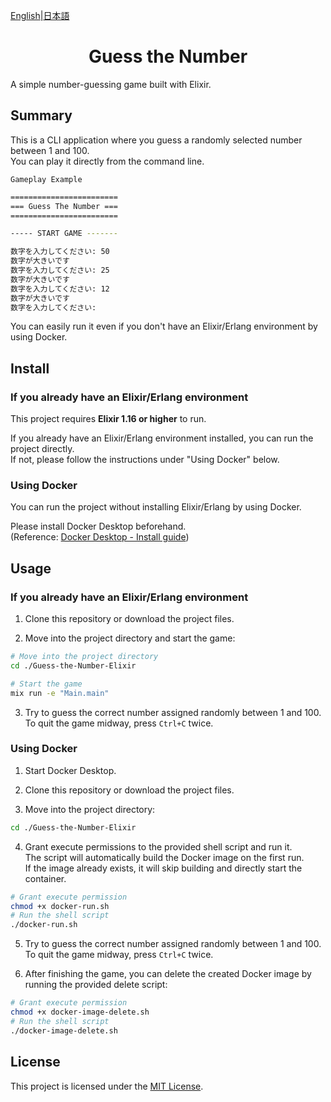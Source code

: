 [English](README.md)|[日本語](README-ja.md)

<h1 align="center"> Guess the Number </h1>

A simple number-guessing game built with Elixir.

## Summary

This is a CLI application where you guess a randomly selected number between 1 and 100.  
You can play it directly from the command line.

`Gameplay Example`

```sh
========================
=== Guess The Number ===
========================

----- START GAME -------

数字を入力してください: 50
数字が大きいです
数字を入力してください: 25
数字が大きいです
数字を入力してください: 12
数字が大きいです
数字を入力してください: 
```

You can easily run it even if you don't have an Elixir/Erlang environment by using Docker.

## Install

### If you already have an Elixir/Erlang environment

This project requires **Elixir 1.16 or higher** to run.

If you already have an Elixir/Erlang environment installed, you can run the project directly.  
If not, please follow the instructions under "Using Docker" below.

### Using Docker

You can run the project without installing Elixir/Erlang by using Docker.

Please install Docker Desktop beforehand.  
(Reference: [Docker Desktop - Install guide](https://docs.docker.com/desktop/))

## Usage

### If you already have an Elixir/Erlang environment

1. Clone this repository or download the project files.

2. Move into the project directory and start the game:

```sh
# Move into the project directory
cd ./Guess-the-Number-Elixir

# Start the game
mix run -e "Main.main"
```

3. Try to guess the correct number assigned randomly between 1 and 100.  
   To quit the game midway, press `Ctrl+C` twice.

### Using Docker

1. Start Docker Desktop.

2. Clone this repository or download the project files.

3. Move into the project directory:

```sh
cd ./Guess-the-Number-Elixir
```

4. Grant execute permissions to the provided shell script and run it.  
   The script will automatically build the Docker image on the first run.  
   If the image already exists, it will skip building and directly start the container.

```sh
# Grant execute permission
chmod +x docker-run.sh
# Run the shell script
./docker-run.sh
```

5. Try to guess the correct number assigned randomly between 1 and 100.  
   To quit the game midway, press `Ctrl+C` twice.

6. After finishing the game, you can delete the created Docker image by running the provided delete script:

```sh
# Grant execute permission
chmod +x docker-image-delete.sh
# Run the shell script
./docker-image-delete.sh
```

## License

This project is licensed under the [MIT License](./LICENSE).

